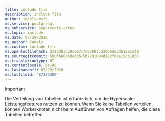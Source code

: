 ```yaml
---
title: include file
description: include file
author: jonels-msft
ms.service: postgresql
ms.subservice: hyperscale-citus
ms.topic: include
ms.date: 07/28/2020
ms.author: jonels
ms.custom: include file
ms.openlocfilehash: d19ad8ac20ce07c7c03603cd3066de3d612e1540
ms.sourcegitcommit: 5b8fb60a5ded05c5b7281094d18cf8ae15cb1d55
ms.translationtype: HT
ms.contentlocale: de-DE
ms.lasthandoff: 07/29/2020
ms.locfileid: "87386389"
---
```

> [!IMPORTANT]
> Die Verteilung von Tabellen ist erforderlich, um die Hyperscale-Leistungsfeatures nutzen zu können. Wenn Sie keine Tabellen verteilen, können Workerknoten nicht beim Ausführen von Abfragen helfen, die diese Tabellen betreffen.
